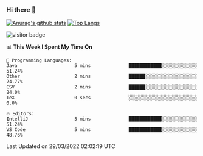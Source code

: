 ### Hi there 👋

<!--
**Akelio-zhang/akelio-zhang** is a ✨ _special_ ✨ repository because its `README.md` (this file) appears on your GitHub profile.

Here are some ideas to get you started:

- 🔭 I’m currently working on ...
- 🌱 I’m currently learning ...
- 👯 I’m looking to collaborate on ...
- 🤔 I’m looking for help with ...
- 💬 Ask me about ...
- 📫 How to reach me: ...
- 😄 Pronouns: ...
- ⚡ Fun fact: ...
-->

[![Anurag's github stats](https://github-readme-stats.vercel.app/api?username=akelio-zhang&line_height=24&hide=contribs&show_icons=true&count_private=true)](https://github.com/anuraghazra/github-readme-stats)
[![Top Langs](https://github-readme-stats.vercel.app/api/top-langs/?username=akelio-zhang&card_width=240&layout=compact&hide=html)](https://github.com/anuraghazra/github-readme-stats)


![visitor badge](https://visitor-badge.glitch.me/badge?page_id=akelio-zhang.README.md)
<!--START_SECTION:waka-->
📊 **This Week I Spent My Time On** 

```text
💬 Programming Languages: 
Java                     5 mins              ████████████░░░░░░░░░░░░░   51.24% 
Other                    2 mins              ██████░░░░░░░░░░░░░░░░░░░   24.77% 
CSV                      2 mins              ██████░░░░░░░░░░░░░░░░░░░   24.0% 
TeX                      0 secs              ░░░░░░░░░░░░░░░░░░░░░░░░░   0.0%

🔥 Editors: 
IntelliJ                 5 mins              ████████████░░░░░░░░░░░░░   51.24% 
VS Code                  5 mins              ████████████░░░░░░░░░░░░░   48.76%

```


 Last Updated on 29/03/2022 02:02:19 UTC
<!--END_SECTION:waka-->

